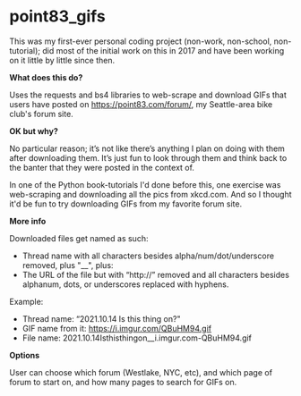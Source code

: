 # point83_gifs

This was my first-ever personal coding project (non-work, non-school, non-tutorial); did most of the initial work on this in 2017 and have been working on it little by little since then.  


**What does this do?** 

Uses the requests and bs4 libraries to web-scrape and download GIFs that users have posted on https://point83.com/forum/, my Seattle-area bike club's forum site.  


**OK but why?**

No particular reason; it’s not like there’s anything I plan on doing with them after downloading them. It’s just fun to look through them and think back to the banter that they were posted in the context of. 

In one of the Python book-tutorials I'd done before this, one exercise was web-scraping and downloading all the pics from xkcd.com.  And so I thought it'd be fun to try downloading GIFs from my favorite forum site.


**More info**

Downloaded files get named as such:
* Thread name with all characters besides alpha/num/dot/underscore removed, plus "__", plus: 
* The URL of the file but with “http://” removed and all characters besides alphanum, dots, or underscores replaced with hyphens.

Example: 
* Thread name:        “2021.10.14 Is this thing on?" 
* GIF name from it:   https://i.imgur.com/QBuHM94.gif 
* File name:          2021.10.14Isthisthingon__i.imgur.com-QBuHM94.gif


**Options**

User can choose which forum (Westlake, NYC, etc), and which page of forum to start on, and how many pages to search for GIFs on.

